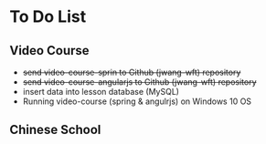 # To Do List

## Video Course
* ~~send video-course-sprin to Github (jwang-wft) repository~~
* ~~send video-course-angularjs to Github (jwang-wft) repository~~ 
* insert data into lesson database (MySQL)
* Running video-course (spring & angulrjs) on Windows 10 OS

## Chinese School
